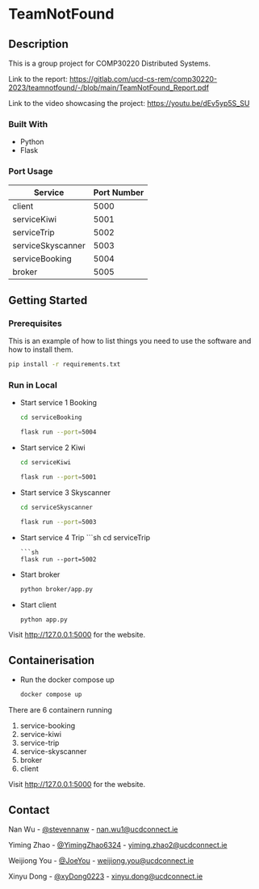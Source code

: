 # TeamNotFound

## Description
This is a group project for COMP30220 Distributed Systems.

Link to the report: https://gitlab.com/ucd-cs-rem/comp30220-2023/teamnotfound/-/blob/main/TeamNotFound_Report.pdf

Link to the video showcasing the project: https://youtu.be/dEv5yp5S_SU


### Built With

* Python
* Flask

### Port Usage

| Service           | Port Number |
|-------------------|-------------|
| client            | 5000        |
| serviceKiwi       | 5001        |
| serviceTrip       | 5002        |
| serviceSkyscanner | 5003        |
| serviceBooking    | 5004        |
| broker            | 5005        |

## Getting Started

### Prerequisites

This is an example of how to list things you need to use the software and how to install them.

```sh
pip install -r requirements.txt
```

### Run in Local

* Start service 1 Booking
     ```sh
    cd serviceBooking 
    ```
    ```sh
    flask run --port=5004
    ```
* Start service 2 Kiwi
     ```sh
    cd serviceKiwi 
    ```
    ```sh
    flask run --port=5001
    ```
* Start service 3 Skyscanner
     ```sh
    cd serviceSkyscanner 
    ```
    ```sh
    flask run --port=5003
    ```
* Start service 4 Trip
      ```sh
    cd serviceTrip
    ```
    ```sh
    flask run --port=5002
    ```
* Start broker
    ```sh
    python broker/app.py
    ```
* Start client
    ```sh
    python app.py
    ```
Visit http://127.0.0.1:5000 for the website.

## Containerisation

* Run the docker compose up
    ```sh
    docker compose up
    ```

There are 6 containern running
1. service-booking
2. service-kiwi
3. service-trip
4. service-skyscanner
5. broker
6. client

Visit http://127.0.0.1:5000 for the website.



## Contact

Nan Wu - [@stevennanw](https://gitlab.com/stevennanw) - nan.wu1@ucdconnect.ie

Yiming Zhao - [@YimingZhao6324](https://gitlab.com/YimingZhao6324) - yiming.zhao2@ucdconnect.ie


Weijiong You - [@JoeYou](https://gitlab.com/JoeYou) - weijiong.you@ucdconnect.ie

Xinyu Dong - [@xyDong0223](https://gitlab.com/xyDong0223) - xinyu.dong@ucdconnect.ie

